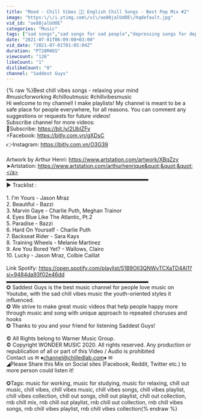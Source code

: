 ```yaml
---
title: "Mood - Chill Vibes 🌼🌼 English Chill Songs - Best Pop Mix #2"
image: "https:\/\/i.ytimg.com\/vi\/oe88jalUdOE\/hqdefault.jpg"
vid_id: "oe88jalUdOE"
categories: "Music"
tags: ["sad songs","sad songs for sad people","depressing songs for depressed people"]
date: "2021-07-01T06:09:08+03:00"
vid_date: "2021-07-01T01:05:04Z"
duration: "PT28M46S"
viewcount: "126"
likeCount: "1"
dislikeCount: "0"
channel: "Saddest Guys"
---
```

{% raw %}Best chill vibes songs - relaxing your mind <br />#musicforworking #chilloutmusic #chillvibesmusic<br />Hi welcome to my channel! I make playlists! My channel is meant to be a safe place for people everywhere, for all reasons. You can comment any suggestions or requests for future videos! <br />Subscribe channel for more videos:<br />🔔Subscribe: <a rel="nofollow" target="blank" href="https://bit.ly/2UbIZFv​">https://bit.ly/2UbIZFv​</a><br />⚡Facebook: <a rel="nofollow" target="blank" href="https://bitly.com.vn/gXDsC​">https://bitly.com.vn/gXDsC​</a><br />👉Instagram: <a rel="nofollow" target="blank" href="https://bitly.com.vn/O3G39​">https://bitly.com.vn/O3G39​</a><br /><br />Artwork by Arthur Henri: <a rel="nofollow" target="blank" href="https://www.artstation.com/artwork/XBqZzy">https://www.artstation.com/artwork/XBqZzy</a><br />➤Artstation: <a rel="nofollow" target="blank" href="https://www.artstation.com/arthurhenrique&quot;&quot;&quot;">https://www.artstation.com/arthurhenrique&quot;&quot;&quot;</a><br />▬▬▬▬▬▬▬▬▬▬▬▬▬▬▬▬▬▬▬▬▬▬▬▬▬▬▬<br />▶️ Tracklist :<br /><br />1. I'm Yours - Jason Mraz<br />2. Beautiful - Bazzi<br />3. Marvin Gaye - Charlie Puth, Meghan Trainor<br />4. Eyes Blue Like The Atlantic, Pt.2<br />5. Paradise - Bazzi<br />6. Hard On Yourself - Charlie Puth<br />7. Backseat Rider - Sara Kays<br />8. Training Wheels - Melanie Martinez <br />9. Are You Bored Yet? - Wallows, Clairo<br />10. Lucky - Jason Mraz, Colbie Caillat<br /><br />Link Spotify: <a rel="nofollow" target="blank" href="https://open.spotify.com/playlist/51B9OIl3QNWvTCXaTD4Al1?si=9484da93f02e46dd">https://open.spotify.com/playlist/51B9OIl3QNWvTCXaTD4Al1?si=9484da93f02e46dd</a><br />▬▬▬▬▬▬▬▬▬▬▬▬▬▬▬▬▬▬▬▬▬▬▬▬▬▬▬<br />✪ Saddest Guys is the best music channel for people love music on Youtube, with the sad chill vibes music the youth-oriented styles it influenced. <br />✪ We strive to make great music videos that help people happy more  through music and song with unique approach to  repeated choruses and hooks<br />✪ Thanks to you and your friend for listening Saddest Guys!<br /><br />©️ All Rights belong to Warner Music Group.<br />©️ Copyright WONDER MUSIC 2020. All rights reserved. Any production or republication of all or part of this Video / Audio is prohibited<br />Contact us ✉ ♦channel@chilledlab.com♦ ✉<br />◢Please Share this Mix on Social sites (Facebook, Reddit, Twitter etc.) to more person could listen it!<br /><br />✪Tags: music for working, music for studying, music for relaxing, chill out music, chill vibes, chill vibes music, chill vibes songs, chill vibes playlist, chill vibes collection, chill out songs, chill out playlist, chill out collection, rnb chill mix, rnb chill out playlist, rnb chill out collection, rnb chill vibes songs, rnb chill vibes playlist, rnb  chill vibes collection{% endraw %}
